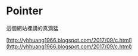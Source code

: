 # Pointer

這個網站裡講的真滴猛

[http://yhhuang1966.blogspot.com/2017/09/c.html](http://yhhuang1966.blogspot.com/2017/09/c.html)
